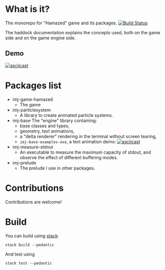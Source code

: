 # What is it?

The monorepo for "Hamazed" game and its packages. [![Build Status](https://travis-ci.org/OlivierSohn/hamazed.svg?branch=master)](https://travis-ci.org/OlivierSohn/hamazed)

The haddock documentation explains the concepts used, both on the game side and
on the game engine side.

## Demo

[![asciicast](https://asciinema.org/a/156059.png)](https://asciinema.org/a/156059)

# Packages list

- imj-game-hamazed
  - The game
- imj-particlesystem
  - A library to create animated particle systems.
- imj-base
The "engine" library containing:
  - base classes and types,
  - geometry, text animations,
  - a "delta renderer" rendering in the terminal without screen tearing,
  - `imj-base-examples-exe`, a text animation demo:
  [![asciicast](https://asciinema.org/a/156054.png)](https://asciinema.org/a/156054)
- imj-measure-stdout
  - An executable to measure the maximum capacity of stdout, and observe the effect
  of different buffering modes.
- imj-prelude
  - The prelude I use in other packages.

# Contributions

Contributions are welcome!

# Build

You can build using [stack](https://docs.haskellstack.org):

`stack build --pedantic`

And test using

`stack test --pedantic`
